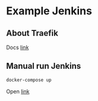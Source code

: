 # Example Jenkins

## About Traefik

Docs [link](https://traefik.io/)

## Manual run Jenkins

```bash
docker-compose up
```

Open [link](http://127.0.0.1:8080)
